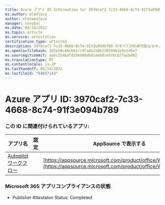 ```yaml
---
title: Azure アプリ ID Information for 3970caf2-7c33-4668-8c74-91f3e094b789
ms.author: elmalova
author: elenamalova
manager: tonybal
ms.date: 04/14/2022
ms.topic: article
ms.service: attestation
certification_type: attested
description: 3970caf2-7c33-4668-8c74-91f3e094b789 のすべての利用可能なセキュリティとコンプライアンス情報。
ms.openlocfilehash: 3d5e58e46c661cc9fa4b2d8622059461e9e249e7
ms.sourcegitcommit: aa6c1546afd356990d681ee68ce976cb7faebd02
ms.translationtype: MT
ms.contentlocale: ja-JP
ms.lasthandoff: 04/14/2022
ms.locfileid: "64857143"
---
```

# <a name="azure-app-id-3970caf2-7c33-4668-8c74-91f3e094b789"></a>Azure アプリ ID: 3970caf2-7c33-4668-8c74-91f3e094b789


### <a name="apps-associated-with-this-id"></a>この ID に関連付けられているアプリ:
| **アプリ名** | **認定** | **AppSource で表示する** |
|--------------|---------------|-----------------------|
| [Autopilot ワークフロー](../forward/WA200003745.md) |  | [https://appsource.microsoft.com/product/office/WA200003745](https://appsource.microsoft.com/product/office/WA200003745) |

### <a name="microsoft-365-app-compliance-status"></a>Microsoft 365 アプリコンプライアンスの状態
- Publisher Attestaton Status: Completed
